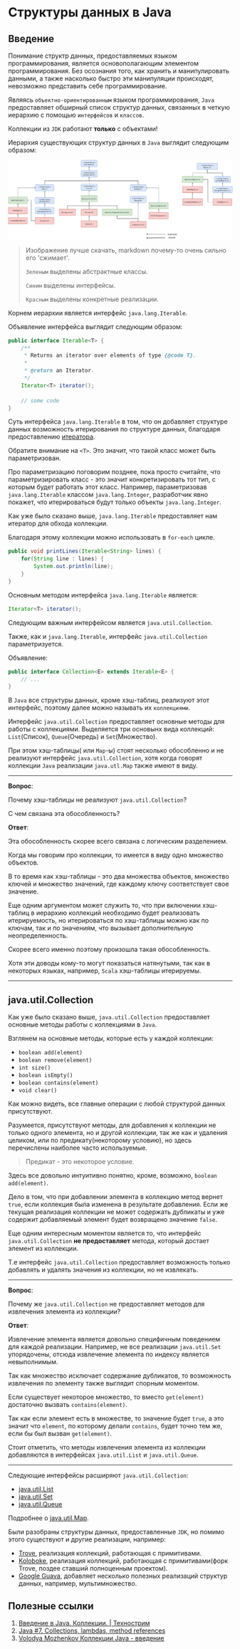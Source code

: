 # Структуры данных в Java

## Введение

Понимание структр данных, предоставляемых языком программирования, является основополагающим элементом программирования.
Без осознания того, как хранить и манипулировать данными, а также насколько быстро эти манипуляции происходят, невозможно представить себе программирование.

Являясь `объектно-ориентированным` языком программирования, `Java` предоставляет обширный список структур данных, связанных в четкую иерархию с помощью `интерфейсов` и `классов`.

Коллекции из `JDK` работают **только** с объектами!

Иерархия существующих структур данных в `Java` выглядит следующим образом:

<img src="../images/collections/collections.png">

> Изображение лучше скачать, markdown почему-то очень сильно его 'сжимает'.
>
> `Зеленым` выделены абстрактные классы.
>
> `Синим` выделены интерфейсы.
>
> `Красным` выделены конкретные реализации.

Корнем иерархии является интерфейс `java.lang.Iterable`.

Объявление интерфейса выглядит следующим образом:

```java
public interface Iterable<T> {
    /**
     * Returns an iterator over elements of type {@code T}.
     *
     * @return an Iterator.
     */
    Iterator<T> iterator();

    // some code
}
```

Суть интерфейса `java.lang.Iterable` в том, что он добавляет структуре данных возможность итерирования по структуре данных, благодаря предоставлению [итератора](https://ru.wikipedia.org/wiki/%D0%98%D1%82%D0%B5%D1%80%D0%B0%D1%82%D0%BE%D1%80).

Обратите внимание на `<T>`. Это значит, что такой класс может быть параметризован.

Про параметризацию поговорим позднее, пока просто считайте, что параметризировать класс - это значит конкретизировать тот тип, с которым будет работать этот класс. Например, параметризовав `java.lang.Iterable` классом `java.lang.Integer`, разработчик явно покажет, что итерироваться будут только объекты `java.lang.Integer`.

Как уже было сказано выше, `java.lang.Iterable` предоставляет нам итератор для обхода коллекции.

Благодаря этому коллекции можно использовать в `for-each` цикле.

```java
public void printLines(Iterable<String> lines) {
    for(String line : lines) {
        System.out.println(line);
    }
}
```

Основным методом интерфейса `java.lang.Iterable` является:

```java
Iterator<T> iterator();
``` 

Следующим важным интерфейсом является `java.util.Collection`.

Также, как и `java.lang.Iterable`, интерфейс `java.util.Collection` параметризуется.

Объявление:

```java
public interface Collection<E> extends Iterable<E> {
    // ...
}
```

В `Java` все структуры данных, кроме хэш-таблиц, реализуют этот интерфейс, поэтому далее можно называть их `коллекциями`.

Интерфейс `java.util.Collection` предоставляет основные методы для работы с коллекциями.
Выделяется три основынх вида коллекций: `List`(Список), `Queue`(Очередь) и `Set`(Множество).

При этом хэш-таблицы( или `Map`-ы) стоят несколько обособленно и не реализуют интерфейс `java.util.Collection`, хотя когда говорят коллекции `Java` реализации `java.utl.Map` также имеют в виду.

---

**Вопрос**:

Почему хэш-таблицы не реализуют `java.util.Collection`? 

С чем связана эта обособленность?

**Ответ**:

Эта обособленность скорее всего связана с логическим разделением.

Когда мы говорим про коллекции, то имеется в виду одно множество объектов.

В то время как хэш-таблицы - это два множества объектов, множество ключей
и множество значений, где каждому ключу соответствует свое значение.

Еще одним аргументом может служить то, что при включении хэш-таблиц в иерархию коллекций необходимо будет реализовать итерируемость, но итерироваться по хэш-таблицы можно как по ключам, так и по значениям, что вызывает дополнительную неопределенность.

Скорее всего именно поэтому произошла такая обособленность.

Хотя эти доводы кому-то могут показаться натянутыми, так как в некоторых языках, например, `Scala` хэш-таблицы итерируемы.

---

## java.util.Collection

Как уже было сказано выше, `java.util.Collection` предоставляет основные методы работы с коллекциями в `Java`.

Взглянем на основные методы, которые есть у каждой коллекции:

* `boolean add(element)`
* `boolean remove(element)`
* `int size()`
* `boolean isEmpty()`
* `boolean contains(element)`
* `void clear()`

Как можно видеть, все главные операции с любой структурой данных присутствуют.

Разумеется, присутствуют методы, для добавления к коллекции не только одного элемента, но и другой коллекции, так же как и удаления целиком, или по предикату(некоторому условию), но здесь перечислены наиболее часто используемые.

> Предикат - это некоторое условие.

Здесь все довольно интуитивно понятно, кроме, возможно, `boolean add(element)`.

Дело в том, что при добавлении элемента в коллекцию метод вернет `true`, если коллекция была изменена в результате добавления. Если же текущая реализация коллекции не может содержать дубликаты и уже содержит добавляемый элемент будет возвращено значение `false`.

Еще одним интересным моментом является то, что интерфейс `java.util.Collection` **не предоставляет** метода, который достает элемент из коллекции.

Т.е интерфейс `java.util.Collection` предоставляет возможность только добавлять и удалять значения из коллекции, но не извлекать.

---

**Вопрос**:

Почему же  `java.util.Collection` не предоставляет методов для извлечения элемента из коллекции? 

**Ответ**:

Извлечение элемента является довольно специфичным поведением для каждой реализации.
Например, не все реализации `java.util.Set` упорядочены, отсюда извлечение элемента по индексу является невыполнимым.

Так как множество исключает содержание дубликатов, то возможность извлечения по элементу также выглядит спорным моментом.

Если существует некоторое множество, то вместо `get(element)` достаточно вызвать `contains(element)`.

Так как если элемент есть в множестве, то значение будет `true`, а это значит что `element`, по которому делали `contains`, будет точно тем же, если бы был вызван `get(element)`.

Стоит отметить, что методы извлечения элемента из коллекции добавляются в интерфейсах `java.util.List` и `java.util.Queue`.

---

Следующие интерфейсы расширяют `java.util.Collection`:

* [java.util.List](./list/intro.md)
* [java.util.Set](./set/intro.md)
* [java.util.Queue](./queue/intro.md)

Подробнее о [java.util.Map](./map/intro.md).

Были разобраны структуры данных, предоставленные `JDK`, но помимо этого существуют и другие реализации, например:

* [Trove](http://trove4j.sourceforge.net/html/overview.html), реализация коллекций, работающая с примитивами.
* [Koloboke](https://github.com/leventov/Koloboke), реализация коллекций, работающая с примитивами(форк Trove, поздее ставший полноценным проектом).
* [Google Guava](https://github.com/google/guava), добавляет несколько полезных реализаций структур данных, например, мультимножество.

## Полезные ссылки

1. [Введение в Java. Коллекции. | Технострим](https://www.youtube.com/watch?v=hlAunthj794)
2. [Java #7. Collections, lambdas, method references](https://www.youtube.com/watch?v=cNkZvnBARAc&list=PL4_hYwCyhAvblhTbPQmOF4b3kilWSpOjU&index=7)
3. [Volodya Mozhenkov Коллекции Java - введение](https://www.youtube.com/watch?v=H8YOHx1dLMI)
